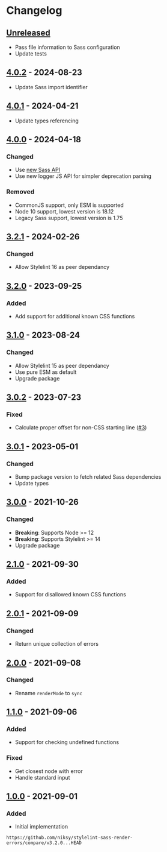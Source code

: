 # Changelog

## [Unreleased][]

-   Pass file information to Sass configuration
-   Update tests

## [4.0.2][] - 2024-08-23

-   Update Sass import identifier

## [4.0.1][] - 2024-04-21

-   Update types referencing

## [4.0.0][] - 2024-04-18

### Changed

-   Use [new Sass API](https://sass-lang.com/documentation/js-api/)
-   Use new logger JS API for simpler deprecation parsing

### Removed

-   CommonJS support, only ESM is supported
-   Node 10 support, lowest version is 18.12
-   Legacy Sass support, lowest version is 1.75

## [3.2.1][] - 2024-02-26

### Changed

-   Allow Stylelint 16 as peer dependancy

## [3.2.0][] - 2023-09-25

### Added

-   Add support for additional known CSS functions

## [3.1.0][] - 2023-08-24

### Changed

-   Allow Stylelint 15 as peer dependancy
-   Use pure ESM as default
-   Upgrade package

## [3.0.2][] - 2023-07-23

### Fixed

-   Calculate proper offset for non-CSS starting line ([#3](/issues/3))

## [3.0.1][] - 2023-05-01

### Changed

-   Bump package version to fetch related Sass dependencies
-   Update types

## [3.0.0][] - 2021-10-26

### Changed

-   **Breaking**: Supports Node >= 12
-   **Breaking**: Supports Stylelint >= 14
-   Upgrade package

## [2.1.0][] - 2021-09-30

### Added

-   Support for disallowed known CSS functions

## [2.0.1][] - 2021-09-09

### Changed

-   Return unique collection of errors

## [2.0.0][] - 2021-09-08

### Changed

-   Rename `renderMode` to `sync`

## [1.1.0][] - 2021-09-06

### Added

-   Support for checking undefined functions

### Fixed

-   Get closest node with error
-   Handle standard input

## [1.0.0][] - 2021-09-01

### Added

-   Initial implementation

[1.0.0]: https://github.com/niksy/stylelint-sass-render-errors/tree/v1.0.0
[1.1.0]: https://github.com/niksy/stylelint-sass-render-errors/tree/v1.1.0
[2.0.0]: https://github.com/niksy/stylelint-sass-render-errors/tree/v2.0.0
[2.0.1]: https://github.com/niksy/stylelint-sass-render-errors/tree/v2.0.1
[2.1.0]: https://github.com/niksy/stylelint-sass-render-errors/tree/v2.1.0
[3.0.0]: https://github.com/niksy/stylelint-sass-render-errors/tree/v3.0.0
[3.0.1]: https://github.com/niksy/stylelint-sass-render-errors/tree/v3.0.1
[3.0.2]: https://github.com/niksy/stylelint-sass-render-errors/tree/v3.0.2
[3.1.0]: https://github.com/niksy/stylelint-sass-render-errors/tree/v3.1.0
[Unreleased]: https://github.com/niksy/stylelint-sass-render-errors/compare/v4.0.2...HEAD
[4.0.2]: https://github.com/niksy/stylelint-sass-render-errors/compare/v4.0.1...v4.0.2
[4.0.1]: https://github.com/niksy/stylelint-sass-render-errors/compare/v4.0.0...v4.0.1
[4.0.0]: https://github.com/niksy/stylelint-sass-render-errors/compare/v3.2.1...v4.0.0
[3.2.1]: https://github.com/niksy/stylelint-sass-render-errors/tree/v3.2.1

    https://github.com/niksy/stylelint-sass-render-errors/compare/v3.2.0...HEAD

[3.2.0]: https://github.com/niksy/stylelint-sass-render-errors/tree/v3.2.0
